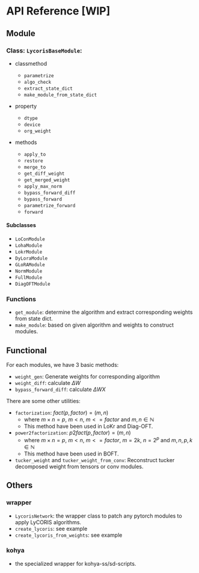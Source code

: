 # API Reference [WIP]

## Module

### Class: `LycorisBaseModule`:

* classmethod

  * `parametrize`
  * `algo_check`
  * `extract_state_dict`
  * `make_module_from_state_dict`
* property

  * `dtype`
  * `device`
  * `org_weight`
* methods

  * `apply_to`
  * `restore`
  * `merge_to`
  * `get_diff_weight`
  * `get_merged_weight`
  * `apply_max_norm`
  * `bypass_forward_diff`
  * `bypass_forward`
  * `parametrize_forward`
  * `forward`

#### Subclasses

* `LoConModule`
* `LohaModule`
* `LokrModule`
* `DyLoraModule`
* `GLoRAModule`
* `NormModule`
* `FullModule`
* `DiagOFTModule`

### Functions

* `get_module`: determine the algorithm and extract corresponding weights from state dict.
* `make_module`: based on given algorithm and weights to construct modules.

## Functional

For each modules, we have 3 basic methods:

* `weight_gen`: Generate weights for corresponding algorithm
* `weight_diff`: calculate $\Delta W$
* `bypass_forward_diff`: calculate $\Delta W X$ 

There are some other utilities:

* `factorization`: $fact(p, factor) = (m, n)$ 
  * where $m \times n = p$, $m < n$, $m<=factor$ and $m, n \in \mathbb{N}$
  * This method have been used in LoKr and Diag-OFT.
* `power2factorization`: $p2fact(p, factor) = (m, n)$ 
  * where $m \times n = p$, $m < n$, $m<=factor$, $m=2k$, $n=2^p$ and $m, n, p, k \in \mathbb{N}$
  * This method have been used in BOFT.
* `tucker_weight` and `tucker_weight_from_conv`: Reconstruct tucker decomposed weight from tensors or conv modules.

## Others

### wrapper
* `LycorisNetwork`: the wrapper class to patch any pytorch modules to apply LyCORIS algorithms.
* `create_lycoris`: see example
* `create_lycoris_from_weights`: see example

### kohya
* the specialized wrapper for kohya-ss/sd-scripts.